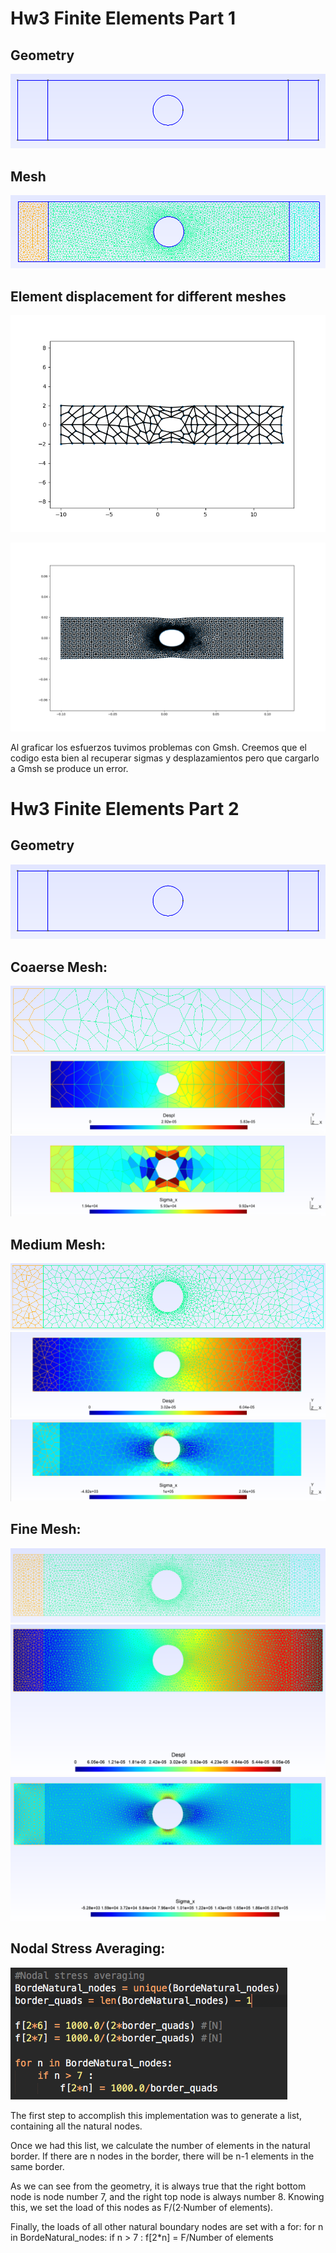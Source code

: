 # Hw3 Finite Elements Part 1
## Geometry
![Placa_geo](Placa_geo.png) 
## Mesh
![Placa](Placa.png) 
## Element displacement for different meshes
![disp1](Desp.png) 

![disp2](deformada.png) 

Al graficar los esfuerzos tuvimos problemas con Gmsh. Creemos que el codigo esta bien al recuperar sigmas y desplazamientos pero que cargarlo a Gmsh se produce un error.


# Hw3 Finite Elements Part 2
## Geometry
![Placa_geo](Placa_geo.png) 

## Coaerse Mesh:
![M1](Homework3_Part2/M1.png)
![M1_desp](Homework3_Part2/M1_desp.png)
![M1_sx](Homework3_Part2/M1_sx.png)
## Medium Mesh:
![M2](Homework3_Part2/M2.png)
![M2_desp](Homework3_Part2/M2_desp.png)
![M2_sx](Homework3_Part2/M2_sx.png)
## Fine Mesh:
![M3](Homework3_Part2/M3.png)
![M3_desp](Homework3_Part2/M3_desp.png)
![M3_sx](Homework3_Part2/M3_sx.png)


## Nodal Stress Averaging:
![Nodal_Stress_Averaging](Homework3_Part2/Nodal_Stress_Averaging.png)


The first step to accomplish this implementation was to generate a list, containing all the natural nodes.

Once we had this list, we calculate the number of elements in the natural border. If there are n nodes in the border, there will be n-1 elements in the same border. 

As we can see from the geometry, it is always  true that the right bottom node is node number 7, and the right top node is always number 8. Knowing this, we set the load of this nodes as F/(2·Number of elements).

Finally, the loads of all other natural boundary nodes are set with a for:
for n in BordeNatural_nodes:
    if n > 7 :
        f[2*n] = F/Number of elements
